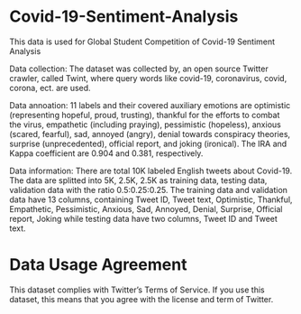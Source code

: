 # Covid-19-Sentiment-Analysis
This data is used for Global Student Competition of Covid-19 Sentiment Analysis

Data collection: The dataset was collected by, an open source Twitter crawler, called Twint, where query words like covid-19, coronavirus, covid, corona, ect. are used.

Data annoation: 11 labels and their covered auxiliary emotions are optimistic (representing hopeful, proud, trusting), thankful for the efforts to combat the virus, empathetic (including praying), pessimistic (hopeless), anxious (scared, fearful), sad, annoyed (angry), denial towards conspiracy theories, surprise (unprecedented), official report, and joking (ironical). The IRA and Kappa coefficient are 0.904 and 0.381, respectively.

Data information: There are total 10K labeled English tweets about Covid-19. The data are splitted into 5K, 2.5K, 2.5K as training data, testing data, validation data with the ratio 0.5:0.25:0.25. The training data and validation data have 13 columns, containing Tweet ID, Tweet text, Optimistic, Thankful, Empathetic, Pessimistic, Anxious, Sad, Annoyed, Denial, Surprise, Official report, Joking while testing data have two columns, Tweet ID and Tweet text.

# Data Usage Agreement
This dataset complies with Twitter’s Terms of Service. If you use this dataset, this means that you agree with the license and term of Twitter.




